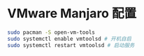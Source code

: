 # VMware Manjaro 配置

```sh
sudo pacman -S open-vm-tools
sudo systemctl enable vmtoolsd # 开机自启
sudo systemctl restart vmtoolsd # 启动服务
```
